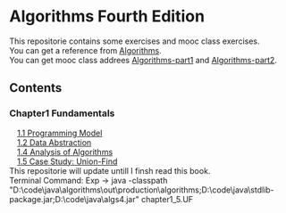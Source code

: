 # Algorithms Fourth Edition
This repositorie contains <Algorithms Fourth Edition> some exercises and mooc class exercises.</br>
You can get a reference from [Algorithms](http://algs4.cs.princeton.edu/home/).</br>
You can get mooc class addrees [Algorithms-part1](https://www.coursera.org/teach/algorithms-part1) and [Algorithms-part2](https://www.coursera.org/teach/algorithms-part2).</br>

Contents
----

### Chapter1 Fundamentals
&emsp;[1.1 Programming Model](https://github.com/SprintGhost/algorithms/tree/master/src/chapter1_1)</br>
&emsp;[1.2 Data Abstraction](https://github.com/SprintGhost/algorithms/tree/master/src/chapter1_2)</br>
&emsp;[1.4 Analysis of Algorithms](https://github.com/SprintGhost/algorithms/tree/master/src/chapter1_4)</br>
&emsp;[1.5 Case Study: Union-Find](https://github.com/SprintGhost/algorithms/tree/master/src/chapter1_5)</br>
This repositorie will update untill I finsh read this book.</br>
Terminal Command: Exp -> java -classpath "D:\code\java\algorithms\out\production\algorithms;D:\code\java\stdlib-package.jar;D:\code\java\algs4.jar" chapter1_5.UF
